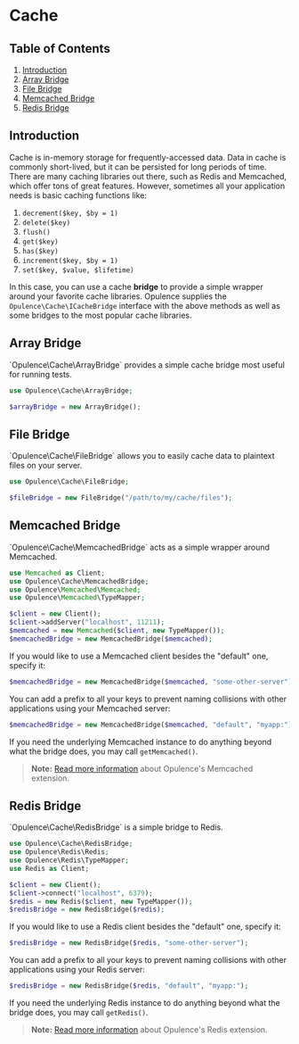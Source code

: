 # Cache

## Table of Contents
1. [Introduction](#introduction)
2. [Array Bridge](#array-bridge)
3. [File Bridge](#file-bridge)
4. [Memcached Bridge](#memcached-bridge)
5. [Redis Bridge](#redis-bridge)

<h2 id="introduction">Introduction</h2>
Cache is in-memory storage for frequently-accessed data.  Data in cache is commonly short-lived, but it can be persisted for long periods of time.  There are many caching libraries out there, such as Redis and Memcached, which offer tons of great features.  However, sometimes all your application needs is basic caching functions like:

1. `decrement($key, $by = 1)`
2. `delete($key)`
3. `flush()`
4. `get($key)`
5. `has($key)`
6. `increment($key, $by = 1)`
7. `set($key, $value, $lifetime)`

In this case, you can use a cache **bridge** to provide a simple wrapper around your favorite cache libraries.  Opulence supplies the `Opulence\Cache\ICacheBridge` interface with the above methods as well as some bridges to the most popular cache libraries.
  
<h2 id="array-bridge">Array Bridge</h2>
`Opulence\Cache\ArrayBridge` provides a simple cache bridge most useful for running tests.

```php
use Opulence\Cache\ArrayBridge;

$arrayBridge = new ArrayBridge();
```

<h2 id="file-bridge">File Bridge</h2>
`Opulence\Cache\FileBridge` allows you to easily cache data to plaintext files on your server.

```php
use Opulence\Cache\FileBridge;

$fileBridge = new FileBridge("/path/to/my/cache/files");
```

<h2 id="memcached-bridge">Memcached Bridge</h2>
`Opulence\Cache\MemcachedBridge` acts as a simple wrapper around Memcached.

```php
use Memcached as Client;
use Opulence\Cache\MemcachedBridge;
use Opulence\Memcached\Memcached;
use Opulence\Memcached\TypeMapper;

$client = new Client();
$client->addServer("localhost", 11211);
$memcached = new Memcached($client, new TypeMapper());
$memcachedBridge = new MemcachedBridge($memcached);
```

If you would like to use a Memcached client besides the "default" one, specify it:

```php
$memcachedBridge = new MemcachedBridge($memcached, "some-other-server");
```

You can add a prefix to all your keys to prevent naming collisions with other applications using your Memcached server:

```php
$memcachedBridge = new MemcachedBridge($memcached, "default", "myapp:");
```

If you need the underlying Memcached instance to do anything beyond what the bridge does, you may call `getMemcached()`.

> **Note:** [Read more information](memcached) about Opulence's Memcached extension.

<h2 id="redis-bridge">Redis Bridge</h2>
`Opulence\Cache\RedisBridge` is a simple bridge to Redis.

```php
use Opulence\Cache\RedisBridge;
use Opulence\Redis\Redis;
use Opulence\Redis\TypeMapper;
use Redis as Client;

$client = new Client();
$client->connect("localhost", 6379);
$redis = new Redis($client, new TypeMapper());
$redisBridge = new RedisBridge($redis);
```

If you would like to use a Redis client besides the "default" one, specify it:

```php
$redisBridge = new RedisBridge($redis, "some-other-server");
```

You can add a prefix to all your keys to prevent naming collisions with other applications using your Redis server:

```php
$redisBridge = new RedisBridge($redis, "default", "myapp:");
```

If you need the underlying Redis instance to do anything beyond what the bridge does, you may call `getRedis()`.

> **Note:** [Read more information](redis) about Opulence's Redis extension.